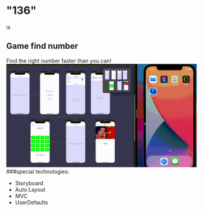 # "136" 
is
## Game find number
Find the right number faster than you can!
![](gifka.gif)
###special technologies:
* Storyboard
* Auto Layout
* MVC
* UserDefaults
